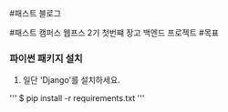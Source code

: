 #패스트 블로그 

#패스트 캠퍼스 웹프스 2기 첫번쨰 장고 백엔드 프로젝트
#목표
### 파이썬 패키지 설치

1. 일단 'Django'를 설치하세요.

'''
$ pip install -r requirements.txt
'''


